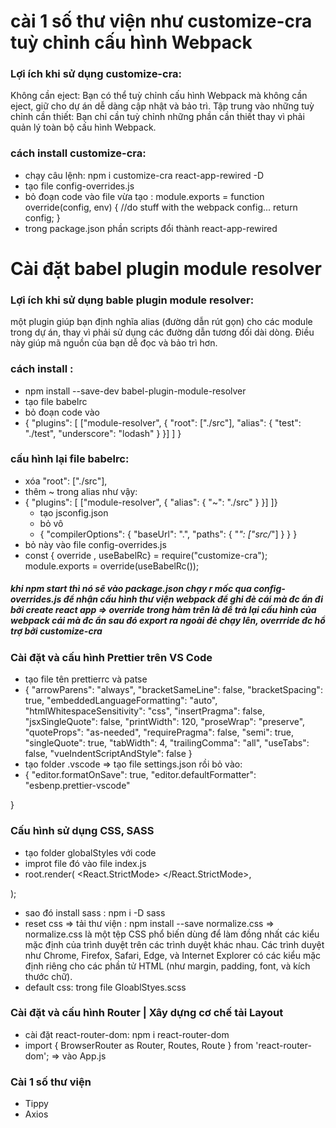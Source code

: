 # cài 1 số thư viện như customize-cra tuỳ chỉnh cấu hình Webpack
### Lợi ích khi sử dụng customize-cra:
Không cần eject: Bạn có thể tuỳ chỉnh cấu hình Webpack mà không cần eject, giữ cho dự án dễ dàng cập nhật và bảo trì.
Tập trung vào những tuỳ chỉnh cần thiết: Bạn chỉ cần tuỳ chỉnh những phần cần thiết thay vì phải quản lý toàn bộ cấu hình Webpack.
### cách install customize-cra: 
+ chạy câu lệnh: npm i customize-cra react-app-rewired -D
+ tạo file config-overrides.js
+  bỏ đoạn code vào file vừa tạo : module.exports = function override(config, env) {
                                    //do stuff with the webpack config...
                                    return config;
                                    }
+ trong package.json phần scripts đổi thành react-app-rewired

# Cài đặt babel plugin module resolver 
### Lợi ích khi sử dụng bable plugin module resolver:
một plugin giúp bạn định nghĩa alias (đường dẫn rút gọn) cho các module trong dự án, thay vì phải sử dụng các đường dẫn tương đối dài dòng. Điều này giúp mã nguồn của bạn dễ đọc và bảo trì hơn.
### cách install :
+ npm install --save-dev babel-plugin-module-resolver
+ tạo file babelrc
+ bỏ đoạn code vào
+ {
  "plugins": [
    ["module-resolver", {
      "root": ["./src"],
      "alias": {
        "test": "./test",
        "underscore": "lodash"
      }
    }]
  ]
}
### cấu hình lại file babelrc: 
+ xóa "root": ["./src"],
+ thêm ~ trong alias như vậy:
+ {
    "plugins": [
      ["module-resolver", {
        "alias": {
          "~": "./src"
        }
      }]
  ]}
  + tạo jsconfig.json
  + bỏ vô
  + {
  "compilerOptions": {
    "baseUrl": ".",
    "paths": {
      "*": ["src/*"]
    }
  }
}
+ bỏ này vào file config-overrides.js
+ const { override , useBabelRc} = require("customize-cra");
module.exports = override(useBabelRc());

##### khi npm start thì nó sẽ vào package.json chạy r mốc qua config-overrides.js để nhận cấu hình thư viện webpack để ghi đè cái mà đc ẩn đi bởi create react app => override trong hàm trên là để trả lại cấu hình của webpack cái mà đc ẩn sau đó export ra ngoài đẻ chạy lên, overrride đc hổ trợ bởi customize-cra 
### Cài đặt và cấu hình Prettier trên VS Code
+ tạo file tên prettierrc và patse
+ {
  "arrowParens": "always",
  "bracketSameLine": false,
  "bracketSpacing": true,
  "embeddedLanguageFormatting": "auto",
  "htmlWhitespaceSensitivity": "css",
  "insertPragma": false,
  "jsxSingleQuote": false,
  "printWidth": 120,
  "proseWrap": "preserve",
  "quoteProps": "as-needed",
  "requirePragma": false,
  "semi": true,
  "singleQuote": true,
  "tabWidth": 4,
  "trailingComma": "all",
  "useTabs": false,
  "vueIndentScriptAndStyle": false
}
+ tạo folder .vscode => tạo file settings.json rồi bỏ vào: 
+ {
    "editor.formatOnSave": true,
    "editor.defaultFormatter": "esbenp.prettier-vscode"

} 
### Cấu hình sử dụng CSS, SASS
+ tạo folder globalStyles với code
+ improt file đó vào file index.js
+ root.render(
  <React.StrictMode>
    <GlobalStyles>
      <App />
    </GlobalStyles>
  </React.StrictMode>,

); 
+ sao đó install sass : npm i -D sass
+ reset css => tải thư viện : npm install --save normalize.css
  => normalize.css là một tệp CSS phổ biến dùng để làm đồng nhất các kiểu mặc định của trình duyệt trên các trình duyệt khác nhau. Các trình duyệt như Chrome, Firefox, Safari, Edge, và Internet Explorer có các kiểu mặc định riêng cho các phần tử HTML (như margin, padding, font, và kích thước chữ). 
+ default css: trong file GloablStyes.scss
### Cài đặt và cấu hình Router | Xây dựng cơ chế tải Layout 
+ cài đặt react-router-dom: npm i react-router-dom
+ import { BrowserRouter as Router, Routes, Route } from 'react-router-dom'; => vào App.js
### Cài 1 số thư viện
+ Tippy
+ Axios
